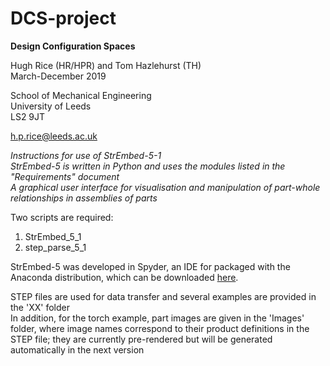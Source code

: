 # DCS-project
<b>Design Configuration Spaces</b>

Hugh Rice (HR/HPR) and Tom Hazlehurst (TH)  
March-December 2019

School of Mechanical Engineering  
University of Leeds  
LS2 9JT

h.p.rice@leeds.ac.uk

<i>Instructions for use of StrEmbed-5-1  
StrEmbed-5 is written in Python and uses the modules listed in the "Requirements" document  
A graphical user interface for visualisation and manipulation of part-whole relationships in assemblies of parts</i>  

Two scripts are required:
1. StrEmbed_5_1
2. step_parse_5_1

StrEmbed-5 was developed in Spyder, an IDE for packaged with the Anaconda distribution, which can be downloaded [here](https://www.anaconda.com/distribution/).

STEP files are used for data transfer and several examples are provided in the 'XX' folder  
In addition, for the torch example, part images are given in the 'Images' folder, where image names correspond to their product definitions in the STEP file; they are currently pre-rendered but will be generated automatically in the next version
